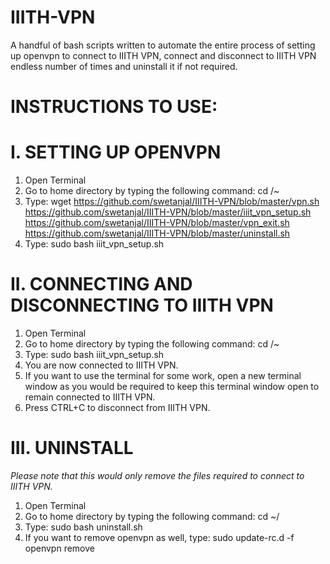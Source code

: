 # IIITH-VPN
A handful of bash scripts written to automate the entire process of setting up openvpn to connect to IIITH VPN, connect and disconnect to IIITH VPN endless number of times and uninstall it if not required.

# INSTRUCTIONS TO USE:

# I. SETTING UP OPENVPN
1. Open Terminal
2. Go to home directory by typing the following command: cd /~
3. Type: wget https://github.com/swetanjal/IIITH-VPN/blob/master/vpn.sh https://github.com/swetanjal/IIITH-VPN/blob/master/iiit_vpn_setup.sh https://github.com/swetanjal/IIITH-VPN/blob/master/vpn_exit.sh https://github.com/swetanjal/IIITH-VPN/blob/master/uninstall.sh
4. Type: sudo bash iiit_vpn_setup.sh
# II. CONNECTING AND DISCONNECTING TO IIITH VPN
1. Open Terminal
2. Go to home directory by typing the following command: cd /~
3. Type: sudo bash iiit_vpn_setup.sh
4. You are now connected to IIITH VPN.
5. If you want to use the terminal for some work, open a new terminal window as you would be required to keep this terminal window open to remain connected to IIITH VPN.
6. Press CTRL+C to disconnect from IIITH VPN.
# III. UNINSTALL
*Please note that this would only remove the files required to connect to IIITH VPN.*
1. Open Terminal
2. Go to home directory by typing the following command: cd ~/
3. Type: sudo bash uninstall.sh
4. If you want to remove openvpn as well, type: sudo update-rc.d -f openvpn  remove
